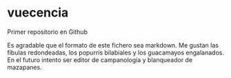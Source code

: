 # vuecencia
Primer repositorio en Github

Es agradable que el formato de este fichero sea markdown. Me gustan las fíbulas redondeadas, los popurrís bilabiales y los guacamayos engalanados. En el futuro intento ser editor de campanología y blanqueador de mazapanes.
